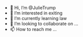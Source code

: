 - 👋 Hi, I’m @JulieTrump
- 👀 I’m interested in exiting
- 🌱 I’m currently learning law
- 💞️ I’m looking to collaborate on ...
- 📫 How to reach me ...

<!---
JulieTrump/JulieTrump is a ✨ special ✨ repository because its `README.md` (this file) appears on your GitHub profile.
You can click the Preview link to take a look at your changes.
--->
